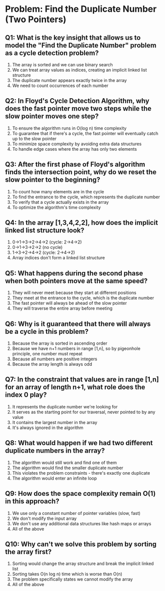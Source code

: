 # Problem: Find the Duplicate Number (Two Pointers)

## Q1: What is the key insight that allows us to model the "Find the Duplicate Number" problem as a cycle detection problem?
1. The array is sorted and we can use binary search
2. We can treat array values as indices, creating an implicit linked list structure
3. The duplicate number appears exactly twice in the array
4. We need to count occurrences of each number

## Q2: In Floyd's Cycle Detection Algorithm, why does the fast pointer move two steps while the slow pointer moves one step?
1. To ensure the algorithm runs in O(log n) time complexity
2. To guarantee that if there's a cycle, the fast pointer will eventually catch up to the slow pointer
3. To minimize space complexity by avoiding extra data structures
4. To handle edge cases where the array has only two elements

## Q3: After the first phase of Floyd's algorithm finds the intersection point, why do we reset the slow pointer to the beginning?
1. To count how many elements are in the cycle
2. To find the entrance to the cycle, which represents the duplicate number
3. To verify that a cycle actually exists in the array
4. To optimize the algorithm's time complexity

## Q4: In the array [1,3,4,2,2], how does the implicit linked list structure look?
1. 0→1→3→2→4→2 (cycle: 2→4→2)
2. 0→1→3→2→2 (no cycle)
3. 1→3→2→4→2 (cycle: 2→4→2) 
4. Array indices don't form a linked list structure

## Q5: What happens during the second phase when both pointers move at the same speed?
1. They will never meet because they start at different positions
2. They meet at the entrance to the cycle, which is the duplicate number
3. The fast pointer will always be ahead of the slow pointer
4. They will traverse the entire array before meeting

## Q6: Why is it guaranteed that there will always be a cycle in this problem?
1. Because the array is sorted in ascending order
2. Because we have n+1 numbers in range [1,n], so by pigeonhole principle, one number must repeat
3. Because all numbers are positive integers
4. Because the array length is always odd

## Q7: In the constraint that values are in range [1,n] for an array of length n+1, what role does the index 0 play?
1. It represents the duplicate number we're looking for
2. It serves as the starting point for our traversal, never pointed to by any value
3. It contains the largest number in the array
4. It's always ignored in the algorithm

## Q8: What would happen if we had two different duplicate numbers in the array?
1. The algorithm would still work and find one of them
2. The algorithm would find the smaller duplicate number
3. This violates the problem constraints - there's exactly one duplicate
4. The algorithm would enter an infinite loop

## Q9: How does the space complexity remain O(1) in this approach?
1. We use only a constant number of pointer variables (slow, fast)
2. We don't modify the input array
3. We don't use any additional data structures like hash maps or arrays
4. All of the above

## Q10: Why can't we solve this problem by sorting the array first?
1. Sorting would change the array structure and break the implicit linked list
2. Sorting takes O(n log n) time which is worse than O(n)
3. The problem specifically states we cannot modify the array
4. All of the above
